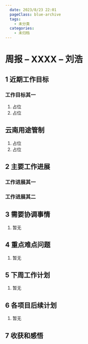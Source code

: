 ```yaml
---
  date: 2023/8/23 22:01
  pageClass: blue-archive
  tags:
    - 未分类
  categories:
    - 未归档
---
```


# 周报 – XXXX – 刘浩

## 1 近期工作目标

### 工作目标其一

1. 占位
2. 占位

## 云南用途管制

1. 占位
2. 占位

## 2 主要工作进展

### 工作进展其一

### 工作进展其二

## 3 需要协调事情

1. 暂无

## 4 重点难点问题

1. 暂无

## 5 下周工作计划

1. 暂无

## 6 各项目后续计划

1. 暂无

## 7 收获和感悟
